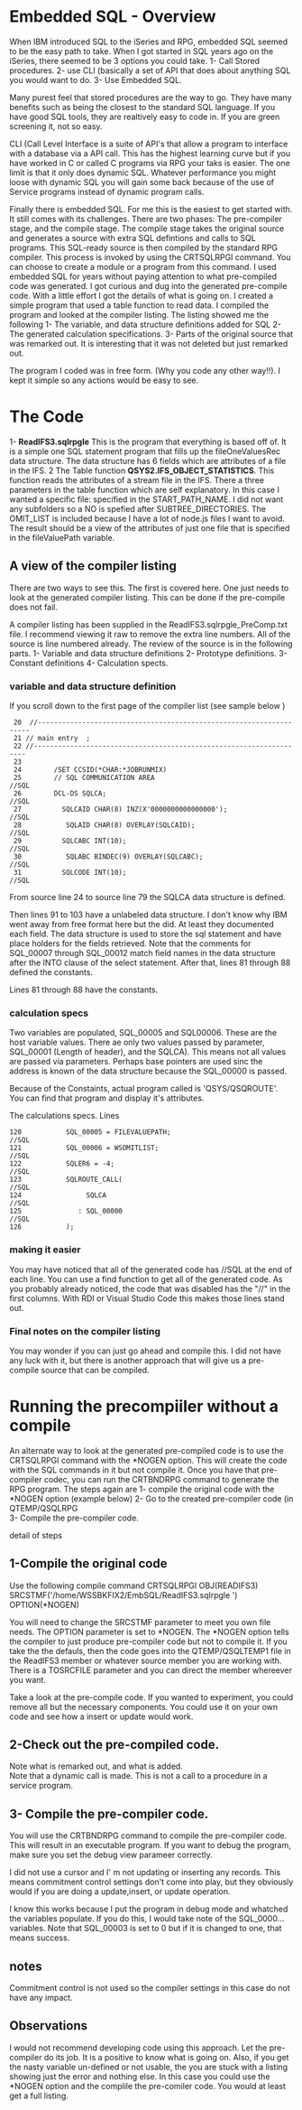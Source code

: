 # Embedded SQL - Overview
When IBM introduced SQL to the iSeries and RPG, embedded SQL seemed to be the easy path to take. When I got started in SQL years ago on the iSeries, there seemed to be 3 options you could take. 
1- Call Stored procedures. 
2- use CLI (basically a set of API that does about anything SQL you would want to do. 
3- Use Embedded SQL. 

Many purest feel that stored procedures are the way to go. They have many benefits such as being the closest to the standard SQL language. If you have good SQL tools, they are realtively easy to code in. If you are green screening it, not so easy. 

CLI (Call Level Interface is a suite of API's that allow a program to interface with a database via a API call. This has the highest learning curve but if you have worked in C or called C programs via RPG your taks is easier. The one limit is that it only does dynamic SQL. Whatever performance you might loose with dynamic SQL you will gain some back because of the use of Service programs instead of dynamic program calls. 

Finally there is embedded SQL. For me this is the easiest to get started with. It still comes with its challenges. There are two phases: The pre-compiler stage, and the compile stage. The compile stage takes the original source and generates a source with extra SQL defintions and calls to SQL programs. This SQL-ready source is then compiled by the standard RPG compiler. This process is invoked by using the CRTSQLRPGI command. You can choose to create a module or a program from this command. I used embedded SQL for years without paying attention to what pre-compiled code was generated. I got curious and dug into the generated pre-compile code. With a little effort I got the details of what is going on. I created a simple program that used a table function to read data. I compiled the program and looked at the compiler listing. The listing showed me the following 
1- The variable, and data structure definitions added for SQL 
2- The generated calculation specifications. 
3- Parts of the original source that was remarked out.  It is interesting that it was not deleted but just remarked out. 

The program I coded was in free form. (Why you code any other way!!). I kept it simple so any actions would be easy to see. 

# The Code 
1- **ReadIFS3.sqlrpgle** This is the program that everything is based off of. It is a simple one SQL statement program that fills up the fileOneValuesRec data structure. The data structure has 6 fields which are attributes of a file in the IFS. 
2  The Table function **QSYS2.IFS_OBJECT_STATISTICS**. This function reads the attributes of a stream file in the IFS. 
   There a three parameters in the table function which are self explanatory. In this case I wanted a specific file: specified in the START_PATH_NAME. I did not want any subfolders so a NO is spefied after SUBTREE_DIRECTORIES. The OMIT_LIST is included because I have
   a lot of node.js files I want to avoid. The result should be a view of the attributes of just one file that is specified in the fileValuePath variable. 
## A view of the compiler listing 
There are two ways to see this. The first is covered here. One just needs to look at the generated compiler listing. This can be done if the pre-compile does not fail. 

A compiler listing has been supplied in the ReadIFS3.sqlrpgle_PreComp.txt file. I recommend viewing it raw to remove the extra line numbers. All of the source is line numbered already. The review of the source is in the following parts. 
1- Variable and data structure definitions 
2- Prototype definitions. 
3- Constant definitions 
4- Calculation spects. 

### variable and data structure definition 
If you scroll down to the first page of the compiler list (see sample below )

     20  //--------------------------------------------------------------------                                           
     21 // main entry  ;                                                                                                  
     22 //--------------------------------------------------------------------                                            
     23                                                                                                                   
     24        /SET CCSID(*CHAR:*JOBRUNMIX)                                                                               
     25        // SQL COMMUNICATION AREA                                                //SQL                             
     26        DCL-DS SQLCA;                                                            //SQL                             
     27          SQLCAID CHAR(8) INZ(X'0000000000000000');                              //SQL                             
     28           SQLAID CHAR(8) OVERLAY(SQLCAID);                                      //SQL                             
     29          SQLCABC INT(10);                                                       //SQL                             
     30           SQLABC BINDEC(9) OVERLAY(SQLCABC);                                    //SQL                             
     31          SQLCODE INT(10);                                                       //SQL                             


From source line 24 to source line 79 the SQLCA data structure is defined. 

Then lines 91 to 103 have a unlabeled data structure. I don't know why IBM went away from free format here but the did. At least they documented each field. The data structure is used to store the sql statement and have place holders for the fields retrieved. Note that the comments for SQL_00007 through SQL_00012  match field names in the data structure after the INTO clause of the select statement. 
After that, lines 81 through 88 defined the constants. 

Lines 81 through 88 have the constants. 

### calculation specs 
Two variables are populated, SQL_00005 and SQL00006. These are the host variable values. There ae only two values passed by parameter, SQL_00001 (Length of header), and the SQLCA). This means not all values are passed via parameters. Perhaps base pointers are used sinc the address is known of the data structure because the SQL_00000 is passed. 

Because of the Constaints, actual program called is 'QSYS/QSQROUTE'. You can find that program and display it's attributes.  

The calculations specs. 
Lines 

    120           SQL_00005 = FILEVALUEPATH;                                            //SQL      
    121           SQL_00006 = WSOMITLIST;                                               //SQL     
    122           SQLER6 = -4;                                                          //SQL  
    123           SQLROUTE_CALL(                                                        //SQL  
    124                SQLCA                                                            //SQL   
    125              : SQL_00000                                                        //SQL    
    126           );                        

### making it easier 
You may have noticed that all of the generated code has //SQL at the end of each line. You can use a find function to get all of the generated code. As you probably already noticed, the code that was disabled has the "//" in the first columns. With RDI or Visual Studio Code this makes those lines stand out. 

### Final notes on the compiler listing
You may wonder if you can just go ahead and compile this. I did not have any luck with it, but there is another approach that will give us a pre-compile source that can be compiled. 

# Running the precompiiler without a compile 
An alternate way to look at the generated pre-compiled code is to use the CRTSQLRPGI command with the *NOGEN option. This will create the code with the SQL commands in it but not compile it. Once you have that pre-compiler codec, you can run the CRTBNDRPG command to generate the RPG program. 
The steps again are
1- compile the original code with the *NOGEN option (example below) 
2- Go to the created pre-compiler code (in QTEMP/QSQLRPG  
3- Compile the pre-compiler code. 

detail of steps 
## 1-Compile the original code
Use the following compile command 
 CRTSQLRPGI OBJ(READIFS3) SRCSTMF('/home/WSSBKFIX2/EmbSQL/ReadIFS3.sqlrpgle
') OPTION(*NOGEN)            

You will need to change the SRCSTMF parameter to meet you own file needs. 
The OPTION parameter is set to *NOGEN. The *NOGEN option tells the compiler to just produce pre-compiler code but not to compile it. If you take the the defauls, then the code goes into the QTEMP/QSQLTEMP1 file in the ReadIFS3 member or whatever source member you are working with.  There is a TOSRCFILE parameter and you can direct the member whereever you want. 

Take a look at the pre-compile code. If you wanted to experiment, you could remove all but the necessary components. You could use it on your own code and see how a insert or update would work. 

## 2-Check out the pre-compiled code.
Note what is remarked out, and what is added.  
Note that a dynamic call is made. This is not a call to a procedure in a service program. 

## 3- Compile the pre-compiler code. 
You will use the CRTBNDRPG command to compile the pre-compiler code. This will result in an executable program. If you want to debug the program, make sure you set the debug view parameer correctly. 

I did not use a cursor and I' m not updating or inserting any records. This means commitment control settings don't come into play, but they obviously would if you are doing a update,insert, or update operation. 

I know this works because I put the program in debug mode and whatched the variables populate. If you do this, I would take note of the SQL_0000... variables. Note that SQL_00003 is set to 0 but if it is changed to one, that means success. 

## notes
Commitment control is not used so the compiler settings in this case do not have any impact. 

## Observations
I would not recommend developing code using this approach. Let the pre-compiler do its job. It is a positive to know what is going on. Also, if you get the nasty variable un-defined or not usable, the you are stuck with a listing showing just the error and nothing else. In this case you could use the *NOGEN option and the complile the pre-comiler code. You would at least get a full listing. 








